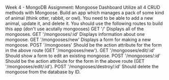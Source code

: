 Week 4 - MongoDB
Assignment: Mongoose Dashboard
Utilize all 4 CRUD methods with Mongoose. Build an app which manages a pack of some kind of animal (think otter, rabbit, or owl). You need to be able to add a new animal, update it, and delete it. You should use the following routes to build this app (don't use acutally mongooses)
    GET '/' Displays all of the mongooses.
    GET '/mongooses/:id' Displays information about one mongoose.
    GET '/mongooses/new' Displays a form for making a new mongoose.
    POST '/mongooses' Should be the action attribute for the form in the above route (GET '/mongooses/new').
    GET '/mongooses/edit/:id' Should show a form to edit an existing mongoose.
    POST '/mongooses/:id' Should be the action attribute for the form in the above route (GET '/mongooses/edit/:id').
    POST '/mongooses/destroy/:id' Should delete the mongoose from the database by ID.